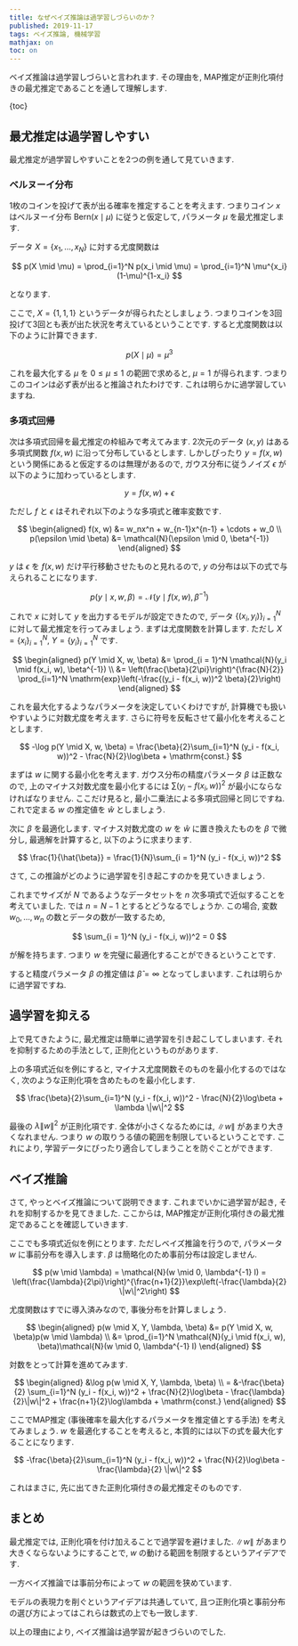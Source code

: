 ```yaml
---
title: なぜベイズ推論は過学習しづらいのか？
published: 2019-11-17
tags: ベイズ推論, 機械学習
mathjax: on
toc: on
---
```


ベイズ推論は過学習しづらいと言われます. その理由を, MAP推定が正則化項付きの最尤推定であることを通して理解します.

<!--more-->

{toc}

## 最尤推定は過学習しやすい

最尤推定が過学習しやすいことを2つの例を通して見ていきます.

### ベルヌーイ分布

1枚のコインを投げて表が出る確率を推定することを考えます. つまりコイン $x$ はベルヌーイ分布 $\mathrm{Bern}(x \mid \mu)$ に従うと仮定して, パラメータ $\mu$ を最尤推定します.

データ $X = \{x_1, \ldots, x_N\}$ に対する尤度関数は

$$
p(X \mid \mu) = \prod_{i=1}^N p(x_i \mid \mu) = \prod_{i=1}^N \mu^{x_i}(1-\mu)^{1-x_i}
$$

となります.

ここで, $X = \{1, 1, 1\}$ というデータが得られたとしましょう. つまりコインを3回投げて3回とも表が出た状況を考えているということです. すると尤度関数は以下のように計算できます.

$$
p(X \mid \mu) = \mu^3
$$

これを最大化する $\mu$ を $0 \leq \mu \leq 1$ の範囲で求めると, $\mu = 1$ が得られます. つまりこのコインは必ず表が出ると推論されたわけです. これは明らかに過学習していますね.


### 多項式回帰

次は多項式回帰を最尤推定の枠組みで考えてみます. 2次元のデータ $(x, y)$ はある多項式関数 $f(x,w)$ に沿って分布しているとします. しかしぴったり $y = f(x, w)$ という関係にあると仮定するのは無理があるので, ガウス分布に従うノイズ $\epsilon$ が以下のように加わっているとします.

$$
y = f(x, w) + \epsilon
$$

ただし $f$ と $\epsilon$ はそれぞれ以下のような多項式と確率変数です.

$$
\begin{aligned}
f(x, w) &= w_nx^n + w_{n-1}x^{n-1} + \cdots + w_0 \\
p(\epsilon \mid \beta) &= \mathcal{N}(\epsilon \mid 0, \beta^{-1})
\end{aligned}
$$

$y$ は $\epsilon$ を $f(x, w)$ だけ平行移動させたものと見れるので, $y$ の分布は以下の式で与えられることになります.

$$
p(y \mid x, w, \beta) = \mathcal{N}(y \mid f(x, w), \beta^{-1})
$$

これで $x$ に対して $y$ を出力するモデルが設定できたので, データ $\{(x_i, y_i)\}_{i=1}^N$ に対して最尤推定を行ってみましょう. まずは尤度関数を計算します. ただし $X = \{x_i\}_{i=1}^N$, $Y = \{y_i\}_{i=1}^N$ です.

$$
\begin{aligned}
p(Y \mid X, w, \beta) &= \prod_{i = 1}^N \mathcal{N}(y_i \mid f(x_i, w), \beta^{-1}) \\
    &= \left(\frac{\beta}{2\pi}\right)^{\frac{N}{2}}
        \prod_{i=1}^N \mathrm{exp}\left(-\frac{(y_i - f(x_i, w))^2 \beta}{2}\right)
\end{aligned}
$$

これを最大化するようなパラメータを決定していくわけですが, 計算機でも扱いやすいように対数尤度を考えます. さらに符号を反転させて最小化を考えることとします.

$$
-\log p(Y \mid X, w, \beta) = \frac{\beta}{2}\sum_{i=1}^N (y_i - f(x_i, w))^2 - \frac{N}{2}\log\beta + \mathrm{const.}
$$

まずは $w$ に関する最小化を考えます. ガウス分布の精度パラメータ $\beta$ は正数なので, 上のマイナス対数尤度を最小化するには $\sum (y_i - f(x_i, w))^2$ が最小にならなければなりません. ここだけ見ると, 最小二乗法による多項式回帰と同じですね. これで定まる $w$ の推定値を $\hat{w}$ としましょう.

次に $\beta$ を最適化します. マイナス対数尤度の $w$ を $\hat{w}$ に置き換えたものを $\beta$ で微分し, 最適解を計算すると, 以下のように求まります.

$$
\frac{1}{\hat{\beta}} = \frac{1}{N}\sum_{i = 1}^N (y_i - f(x_i, w))^2
$$

さて, この推論がどのように過学習を引き起こすのかを見ていきましょう.

これまでサイズが $N$ であるようなデータセットを $n$ 次多項式で近似することを考えていました. では $n = N - 1$ とするとどうなるでしょうか. この場合, 変数 $w_0, \ldots, w_n$ の数とデータの数が一致するため,

$$
\sum_{i = 1}^N (y_i - f(x_i, w))^2 = 0
$$

が解を持ちます. つまり $w$ を完璧に最適化することができるということです.

すると精度パラメータ $\beta$ の推定値は $\hat{\beta} = \infty$ となってしまいます. これは明らかに過学習ですね.


## 過学習を抑える

上で見てきたように, 最尤推定は簡単に過学習を引き起こしてしまいます. それを抑制するための手法として, 正則化というものがあります.

上の多項式近似を例にすると, マイナス尤度関数そのものを最小化するのではなく, 次のような正則化項を含めたものを最小化します.

$$
\frac{\beta}{2}\sum_{i=1}^N (y_i - f(x_i, w))^2 - \frac{N}{2}\log\beta + \lambda \|w\|^2
$$

最後の $\lambda \|w\|^2$ が正則化項です. 全体が小さくなるためには, $\|w\|$ があまり大きくなれません. つまり $w$ の取りうる値の範囲を制限しているということです. これにより, 学習データにぴったり適合してしまうことを防ぐことができます.

## ベイズ推論

さて, やっとベイズ推論について説明できます. これまでいかに過学習が起き, それを抑制するかを見てきました. ここからは, MAP推定が正則化項付きの最尤推定であることを確認していきます.

ここでも多項式近似を例にとります. ただしベイズ推論を行うので, パラメータ $w$ に事前分布を導入します. $\beta$ は簡略化のため事前分布は設定しません.

$$
p(w \mid \lambda) = \mathcal{N}(w \mid 0, \lambda^{-1} I) = \left(\frac{\lambda}{2\pi}\right)^{\frac{n+1}{2}}\exp\left(-\frac{\lambda}{2} \|w\|^2\right)
$$

尤度関数はすでに導入済みなので, 事後分布を計算しましょう.

$$
\begin{aligned}
p(w \mid X, Y, \lambda, \beta) &= p(Y \mid X, w, \beta)p(w \mid \lambda) \\
    &= \prod_{i=1}^N \mathcal{N}(y_i \mid f(x_i, w), \beta)\mathcal{N}(w \mid 0, \lambda^{-1} I)
\end{aligned}
$$

対数をとって計算を進めてみます.

$$
\begin{aligned}
&\log p(w \mid X, Y, \lambda, \beta) \\
= &-\frac{\beta}{2} \sum_{i=1}^N (y_i - f(x_i, w))^2
    + \frac{N}{2}\log\beta
    - \frac{\lambda}{2}\|w\|^2
    + \frac{n+1}{2}\log\lambda
    + \mathrm{const.}
\end{aligned}
$$

ここでMAP推定 (事後確率を最大化するパラメータを推定値とする手法) を考えてみましょう. $w$ を最適化することを考えると, 本質的には以下の式を最大化することになります.

$$
-\frac{\beta}{2}\sum_{i=1}^N (y_i - f(x_i, w))^2 + \frac{N}{2}\log\beta - \frac{\lambda}{2} \|w\|^2
$$

これはまさに, 先に出てきた正則化項付きの最尤推定そのものです.

## まとめ
最尤推定では, 正則化項を付け加えることで過学習を避けました. $\|w\|$ があまり大きくならないようにすることで, $w$ の動ける範囲を制限するというアイデアです.

一方ベイズ推論では事前分布によって $w$ の範囲を狭めています.

モデルの表現力を削ぐというアイデアは共通していて, 且つ正則化項と事前分布の選び方によってはこれらは数式の上でも一致します.

以上の理由により, ベイズ推論は過学習が起きづらいのでした.
